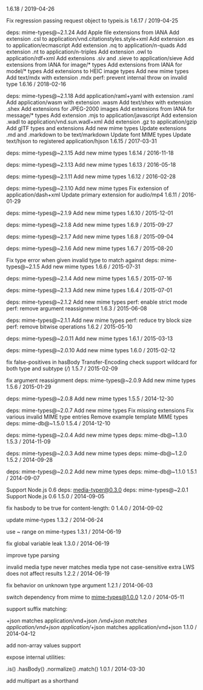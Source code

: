 1.6.18 / 2019-04-26

Fix regression passing request object to typeis.is
1.6.17 / 2019-04-25

deps: mime-types@~2.1.24
Add Apple file extensions from IANA
Add extension .csl to application/vnd.citationstyles.style+xml
Add extension .es to application/ecmascript
Add extension .nq to application/n-quads
Add extension .nt to application/n-triples
Add extension .owl to application/rdf+xml
Add extensions .siv and .sieve to application/sieve
Add extensions from IANA for image/* types
Add extensions from IANA for model/* types
Add extensions to HEIC image types
Add new mime types
Add text/mdx with extension .mdx
perf: prevent internal throw on invalid type
1.6.16 / 2018-02-16

deps: mime-types@~2.1.18
Add application/raml+yaml with extension .raml
Add application/wasm with extension .wasm
Add text/shex with extension .shex
Add extensions for JPEG-2000 images
Add extensions from IANA for message/* types
Add extension .mjs to application/javascript
Add extension .wadl to application/vnd.sun.wadl+xml
Add extension .gz to application/gzip
Add glTF types and extensions
Add new mime types
Update extensions .md and .markdown to be text/markdown
Update font MIME types
Update text/hjson to registered application/hjson
1.6.15 / 2017-03-31

deps: mime-types@~2.1.15
Add new mime types
1.6.14 / 2016-11-18

deps: mime-types@~2.1.13
Add new mime types
1.6.13 / 2016-05-18

deps: mime-types@~2.1.11
Add new mime types
1.6.12 / 2016-02-28

deps: mime-types@~2.1.10
Add new mime types
Fix extension of application/dash+xml
Update primary extension for audio/mp4
1.6.11 / 2016-01-29

deps: mime-types@~2.1.9
Add new mime types
1.6.10 / 2015-12-01

deps: mime-types@~2.1.8
Add new mime types
1.6.9 / 2015-09-27

deps: mime-types@~2.1.7
Add new mime types
1.6.8 / 2015-09-04

deps: mime-types@~2.1.6
Add new mime types
1.6.7 / 2015-08-20

Fix type error when given invalid type to match against
deps: mime-types@~2.1.5
Add new mime types
1.6.6 / 2015-07-31

deps: mime-types@~2.1.4
Add new mime types
1.6.5 / 2015-07-16

deps: mime-types@~2.1.3
Add new mime types
1.6.4 / 2015-07-01

deps: mime-types@~2.1.2
Add new mime types
perf: enable strict mode
perf: remove argument reassignment
1.6.3 / 2015-06-08

deps: mime-types@~2.1.1
Add new mime types
perf: reduce try block size
perf: remove bitwise operations
1.6.2 / 2015-05-10

deps: mime-types@~2.0.11
Add new mime types
1.6.1 / 2015-03-13

deps: mime-types@~2.0.10
Add new mime types
1.6.0 / 2015-02-12

fix false-positives in hasBody Transfer-Encoding check
support wildcard for both type and subtype (*/*)
1.5.7 / 2015-02-09

fix argument reassignment
deps: mime-types@~2.0.9
Add new mime types
1.5.6 / 2015-01-29

deps: mime-types@~2.0.8
Add new mime types
1.5.5 / 2014-12-30

deps: mime-types@~2.0.7
Add new mime types
Fix missing extensions
Fix various invalid MIME type entries
Remove example template MIME types
deps: mime-db@~1.5.0
1.5.4 / 2014-12-10

deps: mime-types@~2.0.4
Add new mime types
deps: mime-db@~1.3.0
1.5.3 / 2014-11-09

deps: mime-types@~2.0.3
Add new mime types
deps: mime-db@~1.2.0
1.5.2 / 2014-09-28

deps: mime-types@~2.0.2
Add new mime types
deps: mime-db@~1.1.0
1.5.1 / 2014-09-07

Support Node.js 0.6
deps: media-typer@0.3.0
deps: mime-types@~2.0.1
Support Node.js 0.6
1.5.0 / 2014-09-05

fix hasbody to be true for content-length: 0
1.4.0 / 2014-09-02

update mime-types
1.3.2 / 2014-06-24

use ~ range on mime-types
1.3.1 / 2014-06-19

fix global variable leak
1.3.0 / 2014-06-19

improve type parsing

invalid media type never matches
media type not case-sensitive
extra LWS does not affect results
1.2.2 / 2014-06-19

fix behavior on unknown type argument
1.2.1 / 2014-06-03

switch dependency from mime to mime-types@1.0.0
1.2.0 / 2014-05-11

support suffix matching:

+json matches application/vnd+json
*/vnd+json matches application/vnd+json
application/*+json matches application/vnd+json
1.1.0 / 2014-04-12

add non-array values support

expose internal utilities:

.is()
.hasBody()
.normalize()
.match()
1.0.1 / 2014-03-30

add multipart as a shorthand
